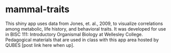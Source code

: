 # mammal-traits
This shiny app uses data from Jones, et. al., 2009, to visualize correlations among metabolic, life history, and behavioral traits. It was developed for use in BISC 111: Introductory Organismal Biology at Wellesley College. Pedagogical materials that are used in class with this app area hosted by QUBES [post link here when up].
